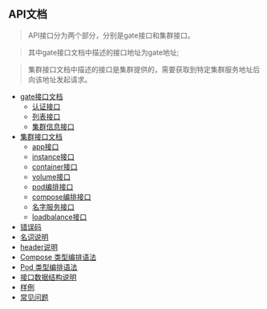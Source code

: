 API文档
---

> API接口分为两个部分，分别是gate接口和集群接口。

> 其中gate接口文档中描述的接口地址为gate地址;

> 集群接口文档中描述的接口是集群提供的，需要获取到特定集群服务地址后向该地址发起请求。


* [gate接口文档](/apiwen-dang/gatejie-kou-wen-dang.md)
	- [认证接口](/apiwen-dang/gatejie-kou-wen-dang/ren-zheng-jie-kou.md)
	- [列表接口](/apiwen-dang/gatejie-kou-wen-dang/lie-biao-jie-kou.md)
	- [集群信息接口](/apiwen-dang/gatejie-kou-wen-dang/ji-qun-xin-xi-jie-kou.md)
* [集群接口文档](/apiwen-dang/ji-qun-jie-kou-wen-dang.md)
	- [app接口](/apiwen-dang/ji-qun-jie-kou-wen-dang/appjie-kou.md)
	- [instance接口](/apiwen-dang/ji-qun-jie-kou-wen-dang/instancejie-kou.md)
	- [container接口](/apiwen-dang/ji-qun-jie-kou-wen-dang/containerjie-kou.md)
	- [volume接口](/apiwen-dang/ji-qun-jie-kou-wen-dang/volinmejie-kou.md)
	- [pod编排接口](/apiwen-dang/ji-qun-jie-kou-wen-dang/podbian-pai-jie-kou.md)
	- [compose编排接口](/apiwen-dang/composelei-xing-bian-pai-yu-fa.md)
	- [名字服务接口](/apiwen-dang/ji-qun-jie-kou-wen-dang/ming-zi-fu-wu-jie-kou.md)
	- [loadbalance接口](/apiwen-dang/ji-qun-jie-kou-wen-dang/loadbalancejie-kou.md)
* [错误码](/apiwen-dang/cuo-wu-ma.md)
* [名词说明](/apiwen-dang/ming-ci-shuo-ming.md)
* [header说明](/apiwen-dang/headershuo-ming.md)
* [Compose 类型编排语法](/apiwen-dang/composelei-xing-bian-pai-yu-fa.md)
* [Pod 类型编排语法](/apiwen-dang/podlei-xing-bian-pai-yu-fa.md)
* [接口数据结构说明](/apiwen-dang/jie-kou-shu-ju-jie-gou-shuo-ming.md)
* [样例](/apiwen-dang/yang-li.md)
* [常见问题](/apiwen-dang/chang-jian-wen-ti.md)

